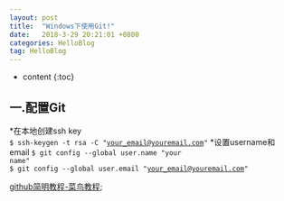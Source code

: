 ```yaml
---
layout: post
title:  "Windows下使用Git!"
date:   2018-3-29 20:21:01 +0800
categories: HelloBlog
tag: HelloBlog
---
```


* content
{:toc}

一.配置Git
--------------------
*在本地创建ssh key<br>
<code>$ ssh-keygen -t rsa -C "your_email@youremail.com"</code>
*设置username和email
<code>$ git config --global user.name "your name"</code><br>
<code>$ git config --global user.email "your_email@youremail.com"</code>


[github简明教程-菜鸟教程](http://www.runoob.com/w3cnote/git-guide.html);